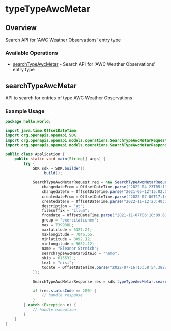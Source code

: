 # typeTypeAwcMetar

## Overview

Search API for 'AWC Weather Observations' entry type

### Available Operations

* [searchTypeAwcMetar](#searchtypeawcmetar) - Search API for 'AWC Weather Observations' entry type

## searchTypeAwcMetar

API to search for entries of type AWC Weather Observations

### Example Usage

```java
package hello.world;

import java.time.OffsetDateTime;
import org.openapis.openapi.SDK;
import org.openapis.openapi.models.operations.SearchTypeAwcMetarRequest;
import org.openapis.openapi.models.operations.SearchTypeAwcMetarResponse;

public class Application {
    public static void main(String[] args) {
        try {
            SDK sdk = SDK.builder()
                .build();

            SearchTypeAwcMetarRequest req = new SearchTypeAwcMetarRequest() {{
                changedateFrom = OffsetDateTime.parse("2022-04-23T05:13:17.017Z");
                changedateTo = OffsetDateTime.parse("2021-05-12T15:02:04.341Z");
                createdateFrom = OffsetDateTime.parse("2022-07-06T17:14:37.803Z");
                createdateTo = OffsetDateTime.parse("2022-11-12T23:49:14.405Z");
                description = "at";
                filesuffix = "illum";
                fromdate = OffsetDateTime.parse("2021-11-07T06:10:09.611Z");
                group = "exercitationem";
                max = 739938L;
                maxlatitude = 5327.21;
                maxlongitude = 7046.65;
                minlatitude = 8092.12;
                minlongitude = 9682.12;
                name = "Eleanor Streich";
                searchTypeAwcMetarSiteId = "nemo";
                skip = 615532L;
                text = "nisi";
                todate = OffsetDateTime.parse("2022-07-16T15:58:54.382Z");
            }};            

            SearchTypeAwcMetarResponse res = sdk.typeTypeAwcMetar.searchTypeAwcMetar(req);

            if (res.statusCode == 200) {
                // handle response
            }
        } catch (Exception e) {
            // handle exception
        }
    }
}
```
